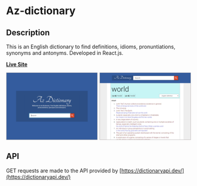 # Az-dictionary

## Description

This is an English dictionary to find definitions, idioms, pronuntiations, synonyms and antonyms. Developed in React.js.

**[Live Site](https://az-dictionary.netlify.app/)**

![az-dictionary](./Img/Dictionary%20image.png)

## API

GET requests are made to the API provided by [https://dictionaryapi.dev/](https://dictionaryapi.dev/)
